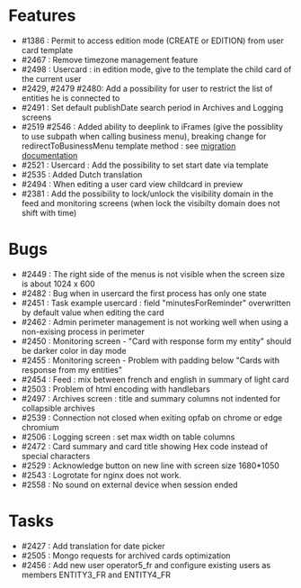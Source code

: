 # Features

- #1386 : Permit to access edition mode (CREATE or EDITION) from user card template
- #2467 : Remove timezone management feature
- #2498 : Usercard : in edition mode, give to the template the child card of the current user
- #2429, #2479 #2480: Add a possibility for user to restrict the list of entities he is connected to
- #2491 : Set default publishDate search period in Archives and Logging screens
- #2519 #2546 : Added ability to deeplink to iFrames (give the possiblity to use subpath when calling business menu), breaking change for redirectToBusinessMenu template method : see [migration documentation](https://opfab.github.io/documentation/archives/3.4.1.RELEASE/docs/single_page_doc.html#_migration_guide_from_release_3_4_0_to_release_3_5_0)
- #2521 : Usercard : Add the possibility to set start date via template
- #2535 : Added Dutch translation
- #2494 : When editing a user card view childcard in preview
- #2381 : Add the possibility to lock/unlock the visibility domain in the feed and monitoring screens (when lock the visibilty domain does not shift with time)  

# Bugs

- #2449 : The right side of the menus is not visible when the screen size is about 1024 x 600
- #2482 : Bug when in usercard the first process has only one state
- #2451 : Task example usercard : field "minutesForReminder" overwritten by default value when editing the card
- #2462 : Admin perimeter management is not working well when using a non-exising process in perimeter
- #2450 : Monitoring screen - "Card with response form my entity" should be darker color in day mode
- #2455 : Monitoring screen - Problem with padding below "Cards with response from my entities"
- #2454 : Feed : mix between french and english in summary of light card
- #2503 : Problem of html encoding with handlebars
- #2497 : Archives screen : title and summary columns not indented for collapsible archives
- #2539 : Connection not closed when exiting opfab on chrome or edge chromium
- #2506 : Logging screen : set max width on table columns
- #2472 : Card summary and card title showing Hex code instead of special characters
- #2529 : Acknowledge button on new line with screen size 1680*1050
- #2543 : Logrotate for nginx does not work.
- #2558 : No sound on external device when session ended 

# Tasks

- #2427 : Add translation for date picker
- #2505 : Mongo requests for archived cards optimization
- #2456 : Add new user operator5_fr and configure existing users as members ENTITY3_FR and ENTITY4_FR
